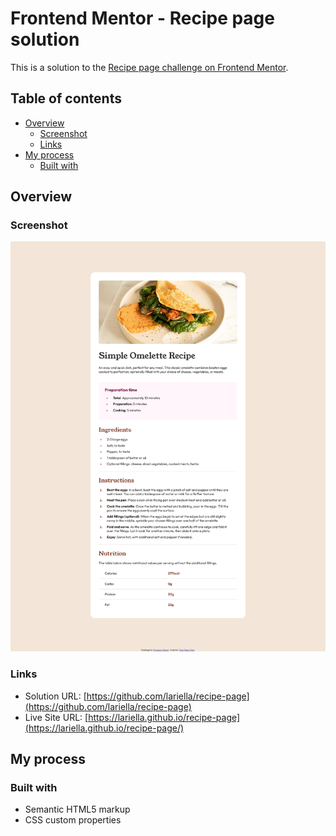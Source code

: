 # Frontend Mentor - Recipe page solution

This is a solution to the [Recipe page challenge on Frontend Mentor](https://www.frontendmentor.io/challenges/recipe-page-KiTsR8QQKm).

## Table of contents

- [Overview](#overview)
  - [Screenshot](#screenshot)
  - [Links](#links)
- [My process](#my-process)
  - [Built with](#built-with)

## Overview

### Screenshot

![Recipe Page](./assets/images/recipe_page.png)



### Links

- Solution URL: [https://github.com/lariella/recipe-page](https://github.com/lariella/recipe-page)
- Live Site URL: [https://lariella.github.io/recipe-page](https://lariella.github.io/recipe-page/)

## My process

### Built with

- Semantic HTML5 markup
- CSS custom properties

